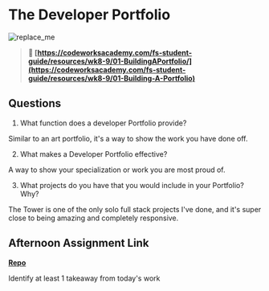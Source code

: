 # The Developer Portfolio

![replace_me](https://codeworks.blob.core.windows.net/public/assets/img/illustrations/placeholder.svg)

> **📖 [https://codeworksacademy.com/fs-student-guide/resources/wk8-9/01-BuildingAPortfolio/](https://codeworksacademy.com/fs-student-guide/resources/wk8-9/01-Building-A-Portfolio)**

## Questions

1. What function does a developer Portfolio provide?

Similar to an art portfolio, it's a way to show the work you have done off.

2. What makes a Developer Portfolio effective?

A way to show your specialization or work you are most proud of.

3. What projects do you have that you would include in your Portfolio? Why?

The Tower is one of the only solo full stack projects I've done, and it's super close to being amazing and completely responsive.

## Afternoon Assignment Link

**[Repo](https://github.com/DMGCK/<ASSIGNMENT_REPO>)**

Identify at least 1 takeaway from today's work
